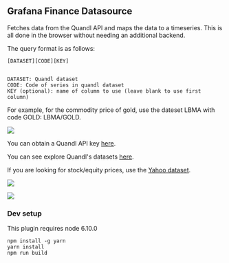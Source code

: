 ## Grafana Finance Datasource

Fetches data from the Quandl API and maps the data to a timeseries. This is all done in the browser without needing an additional backend.

The query format is as follows:

```
[DATASET][CODE][KEY]


DATASET: Quandl dataset
CODE: Code of series in quandl dataset
KEY (optional): name of column to use (leave blank to use first column)
```

For example, for the commodity price of gold, use the dateset LBMA with code GOLD: LBMA/GOLD.

![](https://raw.githubusercontent.com/ayoungprogrammer/grafana-finance/master/src/img/query.png)

You can obtain a Quandl API key [here](https://www.quandl.com/?modal=register).

You can see explore Quandl's datasets [here](https://www.quandl.com/search?query=).

If you are looking for stock/equity prices, use the [Yahoo dataset](https://www.quandl.com/data/YAHOO-YFinance?keyword=).

![](https://raw.githubusercontent.com/ayoungprogrammer/grafana-finance/master/src/img/economy.png)

![](https://raw.githubusercontent.com/ayoungprogrammer/grafana-finance/master/src/img/finance.png)

### Dev setup

This plugin requires node 6.10.0

```
npm install -g yarn
yarn install
npm run build
```
